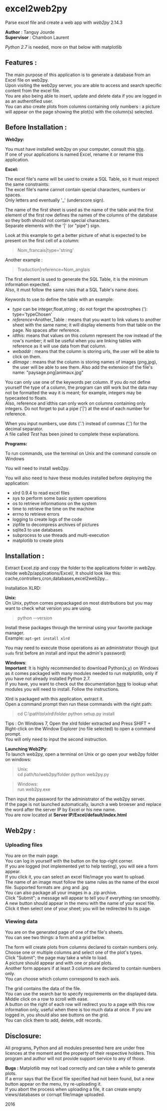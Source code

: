 # excel2web2py
Parse excel file and create a web app with _web2py_ 2.14.3

__Author__ : Tanguy Jourde  
__Supervisor__ : Chambon Laurent

_Python 2.7_ is needed, more on that below with matplotlib

Features :
----------------

The main purpose of this application is to generate a database from an Excel file on web2py.  
Upon visiting the web2py server, you are able to access and search specific content from the excel file.  
You are also being able to insert, update and delete data if you are logged in as an authentified user.  
You can also create plots from columns containing only numbers : a picture will appear on the page showing the plot(s) with the column(s) selected.  

Before Installation :
---------------------

__Web2py:__  

You must have installed web2py on your computer, consult this [site](http://www.web2py.com/).  
If one of your applications is named Excel, rename it or rename this application.  

__Excel:__

The excel file's name will be used to create a SQL Table, so it must respect the same constraints:  
The excel file's name cannot contain special characters, numbers or spaces.  
Only letters and eventually '_' (underscore sign).  

The name of the first sheet is used as the name of the table and the first element of the first row defines the names of the columns of the database so they both should not contain special characters.  
Separate elements with the '|' (or "pipe") sign.  

Look at this example to get a better picture of what is expected to be present on the first cell of a column:  
 
> Nom_francais|type='string'  

Another example :  
> Traduction|reference=Nom_anglais  

The first element is used to generate the SQL Table, it is the minimum information expected.  
Also, it must follow the same rules that a SQL Table's name does.  

Keywords to use to define the table with an example:  
- _type_ can be integer,float,string  ; do not forget the apostrophes ('): type='typeChosen'
- _reference_=Another_Table : means that you want to link values to another sheet with the same name; it will display elements from that table on the page. No spaces after reference.  
- _idthis_: means that values on this column represent the row instead of the row's number; it will be useful when you are linking tables with reference as it will use data from that column.  
- _webaddr_ : means that the column is storing urls, the user will be able to click on them.  
- _dlimage_ : means that the column is storing names of images (png,jpg), the user will be able to see them. Also add the extension of the file's name: "paysage.png|animaux.jpg"  

You can only use one of the keywords per column. 
If you do not define yourself the type of a column, the program can still work but the data may not be formatted the way it is meant; for example, integers may be typecasted to floats.  
Also, reference and idthis can only work on columns containing only integers.  Do not forget to put a pipe ('|') at the end of each number for reference.  

When you input numbers, use dots ('.') instead of commas (',') for the decimal separator.  
A file called _Test_ has been joined to complete these explanations.

__Programs:__

To run commands, use the terminal on Unix and the command console on Windows  

You will need to install web2py.

You will also need to have these modules installed before deploying the application:
- xlrd 0.9.4 to read excel files
- sys to perform some basic system operations
- os to retrieve informations on the system
- time to retrieve the time on the machine
- errno to retrieve errors
- logging to create logs of the code
- zipfile to decompress archives of pictures
- sqlite3 to use databases
- subprocess to use threads and multi-execution
- matplotlib to create plots  

Installation :
--------------
  
Extract Excel.zip and copy the folder to the applications folder in web2py. Inside web2p/applications/Excel/, It should look like this: cache,controllers,cron,databases,excel2web2py...

Installation XLRD:  

__Unix:__   
On Unix, python comes prepackaged on most distributions but you may want to check what version you are using.  
>python --version

Install these packages through the terminal using your favorite package manager.  
Example: `apt-get install xlrd`

You may need to execute those operations as an administrator though (put `sudo` first before an install and input the admin's password)  

__Windows__:  
__Important__: It is highly recommended to download Python(x,y) on Windows as it comes packaged with many modules needed to run matplotlib, only if you have not already installed Python 2.7.  
If you have, you want to check out the documentation [here](http://matplotlib.org/users/installing.html#windows) to lookup what modules you will need to install.
Follow the instructions.

Xlrd is packaged with this application, extract it.  
Open a command prompt then run these commands with the right path:
> cd C:\\path\\to\\xlrd\\folder
> python setup.py install

Tips : On Windows 7, Open the xlrd folder extracted and Press SHIFT + Right-click on the Window Explorer (no file selected) to open a command prompt.  
You will only need to input the second instruction.  

__Launching Web2Py__:  
To launch web2py, open a terminal on Unix or go open your web2py folder on windows:
> Unix:  
cd path/to/web2py/folder
python web2py.py

> Windows:  
run web2py.exe  

Then input the password for the administrator of the web2py server.    
If the page is not launched automatically, launch a web browser and replace the word after the server IP by Excel or his new name.  
You are now located at __Server IP/Excel/default/index.html__

Web2py :
------------------

### Uploading files  
You are on the main page.  
You can log in yourself with the button on the top-right corner.  
If you are logged (not implemented yet to help testing), you will see a form appear.  
If you click it, you can select an excel file/image you want to upload.  
The name of an image must follow the same rules as the name of the excel file.
Supported formats are .png and .jpg  
You can also package all your images in a .zip archive.  
Click "Submit"; a message will appear to tell you if everything ran smoothly.  
A new button should appear in the menu with the name of your excel file.  
Click it then select one of your sheet; you will be redirected to its page.  

### Viewing data
You are on the generated page of one of the file's sheets.  
You can see two things: a form and a grid below.  

The form will create plots from columns declared to contain numbers only.   
Choose one or multiple columns and select one of the plot's types.  
Click "Submit"; the page may take a while to load.  
A picture should appear and with one or plural plots.  
Another form appears if at least 3 columns are declared to contain numbers only.  
You can choose which column correspond to each axis.  

The grid contains the data of the file.  
You can use the search bar to specify requirements on the displayed data.  
Middle click on a row to scroll with ease.  
A button on the right of each row will redirect you to a page with this row information only, useful when there is too much data at once.
If you are logged in, you should also see buttons on the grid.  
You can click them to add, delete, edit records.


Disclosure: 
------------

All programs, Python and all modules presented here are under free licences at the moment and the property of their respective holders.
This program and author will not provide support service to any of those.  


__Bugs :__ Matplotlib may not load correctly and can take a while to generate plots.  
If a error says that the Excel file specified had not been found, but a new button appear on the menu, try re-uploading it.  
If you abort the process when uploading a file, it can create empty views/databases or corrupt file/image uploaded.

2016
